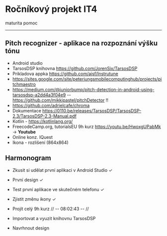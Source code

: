 # Ročníkový projekt IT4
maturita pomoc

------------------------------------------------------------
## Pitch recognizer - aplikace na rozpoznání výšku tónu

- Android studio
- TarsosDSP knihovna https://github.com/JorenSix/TarsosDSP
- Prikladova appka https://github.com/ajsf/Instrutune
- https://sites.google.com/site/peterjungsmobilecomputinghub/projects/pitchmaestro
- https://medium.com/@juniorbump/pitch-detection-in-android-using-tarsosdsp-a2dd4a3f04e9
-- https://github.com/mikkipastel/pitchDetector !!
- https://github.com/adrielcafe/chroma
- Dokumentace https://0110.be/releases/TarsosDSP/TarsosDSP-2.3/TarsosDSP-2.3-Manual.pdf
- Kotlin - https://kotlinlang.org/
- FreecodeCamp.org, tutorialsEU 9h kurz https://youtu.be/HwoxgUPabMk -> **Youtube**
- Online konz. IQuest
- Ikona - rozlišení (864x864)

## Harmonogram

- Zkusit si udělat první aplikaci v Android Studio &check;
- První design &check;
- Test první aplikace ve skutečném telefonu &check;
- Zjistit změnu ikony &check;
- Projít celý 9h kurz        // -- 08:02:43 -- //
- Importovat a vyuzit knihovnu TarsosDSP

- Navrhnout design
